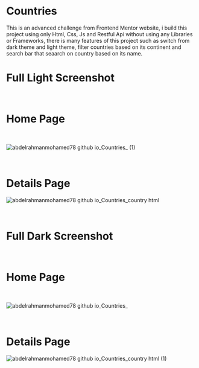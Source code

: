 # Countries

This is an advanced challenge from Frontend Mentor website, i build this project using only Html, Css, Js and Restful Api without using any Libraries or Frameworks, there is many features of this project such as switch from dark theme and light theme, filter countries based on its continent and search bar that seaarch on country based on its name. 

# Full Light Screenshot

<br/>

# Home Page

<br/>

![abdelrahmanmohamed78 github io_Countries_ (1)](https://github.com/Abdelrahmanmohamed78/Countries/assets/94566322/c5fcaf54-c9bf-4a4f-ae2f-d3f873b8eea7)

<br/>

# Details Page

![abdelrahmanmohamed78 github io_Countries_country html](https://github.com/Abdelrahmanmohamed78/Countries/assets/94566322/b2fa4ddb-c5f6-47cc-a9f3-0730246607fb)

<br/>

# Full Dark Screenshot

<br/>

# Home Page

<br/>

![abdelrahmanmohamed78 github io_Countries_](https://github.com/Abdelrahmanmohamed78/Countries/assets/94566322/bfa45102-69c7-4ba9-af04-89a5c215952f)

<br/>

# Details Page

![abdelrahmanmohamed78 github io_Countries_country html (1)](https://github.com/Abdelrahmanmohamed78/Countries/assets/94566322/fb2c66ad-fefa-42ec-b7dc-396c5ce0827d)
